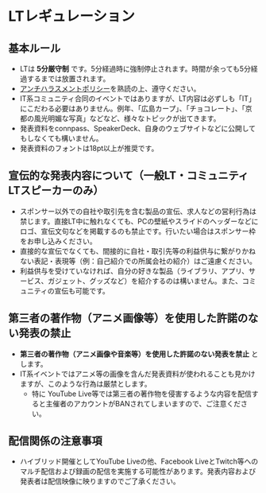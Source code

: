 # LTレギュレーション

## 基本ルール
* LTは **5分厳守制** です。5分経過時に強制停止されます。時間が余っても5分経過するまでは放置されます。
* [アンチハラスメントポリシー](./anti-harassment-policy.md)を熟読の上、遵守ください。
* IT系コミュニティ合同のイベントではありますが、LT内容は必ずしも「IT」にこだわる必要はありません。例年、「広島カープ」、「チョコレート」、「京都の風光明媚な写真」などなど、様々なトピックが出てきます。
* 発表資料をconnpass、SpeakerDeck、自身のウェブサイトなどに公開してもしなくても構いません。
* 発表資料のフォントは18pt以上が推奨です。

## 宣伝的な発表内容について（一般LT・コミュニティLTスピーカーのみ）
* スポンサー以外での自社や取引先を含む製品の宣伝、求人などの営利行為は禁じます。直接LT中に触れなくても、PCの壁紙やスライドのヘッダーなどにロゴ、宣伝文句などを掲載するのも禁止です。行いたい場合はスポンサー枠をお申し込みください。
* 直接的な宣伝でなくても、間接的に自社・取引先等の利益供与に繋がりかねない表記・表現等（例：自己紹介での所属会社の紹介）はご遠慮ください。
* 利益供与を受けていなければ、自分の好きな製品（ライブラリ、アプリ、サービス、ガジェット、グッズなど）を紹介するのは構いません。また、コミュニティの宣伝も可能です。


## 第三者の著作物（アニメ画像等）を使用した許諾のない発表の禁止
* **第三者の著作物（アニメ画像や音楽等）を使用した許諾のない発表を禁止** とします。
* IT系イベントではアニメ等の画像を含んだ発表資料が使われることも見かけますが、このような行為は厳禁とします。
    * 特に YouTube Live等では第三者の著作物を侵害するような内容を配信すると主催者のアカウントがBANされてしまいますので、ご注意ください。


## 配信関係の注意事項
* ハイブリッド開催としてYouTube Liveの他、Facebook LiveとTwitch等へのマルチ配信および録画の配信を実施する可能性があります。発表内容および発表者は配信映像に映りますのでご了承ください。
